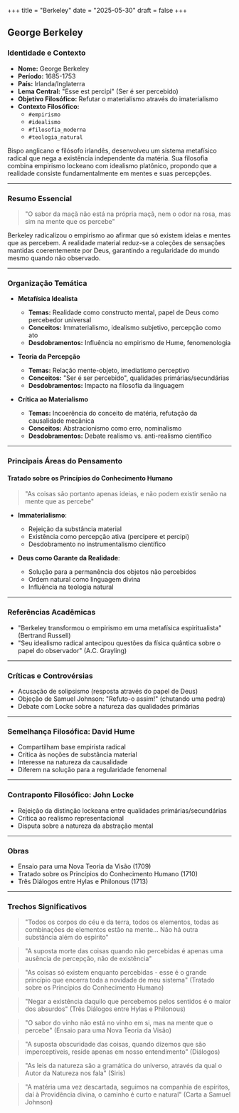 +++
title = "Berkeley"
date = "2025-05-30"
draft = false
+++

## **George Berkeley**

### **Identidade e Contexto**

- **Nome:** George Berkeley
- **Período:** 1685-1753
- **País:** Irlanda/Inglaterra
- **Lema Central:** "Esse est percipi" (Ser é ser percebido)
- **Objetivo Filosófico:** Refutar o materialismo através do imaterialismo
- **Contexto Filosófico:**
  - `#empirismo`
  - `#idealismo`
  - `#filosofia_moderna`
  - `#teologia_natural`

Bispo anglicano e filósofo irlandês, desenvolveu um sistema metafísico radical que nega a existência independente da matéria. Sua filosofia combina empirismo lockeano com idealismo platônico, propondo que a realidade consiste fundamentalmente em mentes e suas percepções.

---

### **Resumo Essencial**
>
> "O sabor da maçã não está na própria maçã, nem o odor na rosa, mas sim na mente que os percebe"

Berkeley radicalizou o empirismo ao afirmar que só existem ideias e mentes que as percebem. A realidade material reduz-se a coleções de sensações mantidas coerentemente por Deus, garantindo a regularidade do mundo mesmo quando não observado.

---

### **Organização Temática**

- **Metafísica Idealista**
  - **Temas:** Realidade como constructo mental, papel de Deus como percebedor universal
  - **Conceitos:** Immaterialismo, idealismo subjetivo, percepção como ato
  - **Desdobramentos:** Influência no empirismo de Hume, fenomenologia

- **Teoria da Percepção**
  - **Temas:** Relação mente-objeto, imediatismo perceptivo
  - **Conceitos:** "Ser é ser percebido", qualidades primárias/secundárias
  - **Desdobramentos:** Impacto na filosofia da linguagem

- **Crítica ao Materialismo**
  - **Temas:** Incoerência do conceito de matéria, refutação da causalidade mecânica
  - **Conceitos:** Abstracionismo como erro, nominalismo
  - **Desdobramentos:** Debate realismo vs. anti-realismo científico

---

### **Principais Áreas do Pensamento**

#### ****Tratado sobre os Princípios do Conhecimento Humano****
>
> "As coisas são portanto apenas ideias, e não podem existir senão na mente que as percebe"

- ****Immaterialismo****:
  - Rejeição da substância material
  - Existência como percepção ativa (percipere et percipi)
  - Desdobramento no instrumentalismo científico

- ****Deus como Garante da Realidade****:
  - Solução para a permanência dos objetos não percebidos
  - Ordem natural como linguagem divina
  - Influência na teologia natural

---

### **Referências Acadêmicas**

- "Berkeley transformou o empirismo em uma metafísica espiritualista" (Bertrand Russell)
- "Seu idealismo radical antecipou questões da física quântica sobre o papel do observador" (A.C. Grayling)

---

### **Críticas e Controvérsias**

- Acusação de solipsismo (resposta através do papel de Deus)
- Objeção de Samuel Johnson: "Refuto-o assim!" (chutando uma pedra)
- Debate com Locke sobre a natureza das qualidades primárias

---

### **Semelhança Filosófica: David Hume**

- Compartilham base empirista radical
- Crítica às noções de substância material
- Interesse na natureza da causalidade
- Diferem na solução para a regularidade fenomenal

---

### **Contraponto Filosófico: John Locke**

- Rejeição da distinção lockeana entre qualidades primárias/secundárias
- Crítica ao realismo representacional
- Disputa sobre a natureza da abstração mental

---

### **Obras**

- Ensaio para uma Nova Teoria da Visão (1709)
- Tratado sobre os Princípios do Conhecimento Humano (1710)
- Três Diálogos entre Hylas e Philonous (1713)

---

### **Trechos Significativos**
>
> "Todos os corpos do céu e da terra, todos os elementos, todas as combinações de elementos estão na mente... Não há outra substância além do espírito"

> "A suposta morte das coisas quando não percebidas é apenas uma ausência de percepção, não de existência"

> "As coisas só existem enquanto percebidas - esse é o grande princípio que encerra toda a novidade de meu sistema" (Tratado sobre os Princípios do Conhecimento Humano)

> "Negar a existência daquilo que percebemos pelos sentidos é o maior dos absurdos" (Três Diálogos entre Hylas e Philonous)

> "O sabor do vinho não está no vinho em si, mas na mente que o percebe" (Ensaio para uma Nova Teoria da Visão)

> "A suposta obscuridade das coisas, quando dizemos que são imperceptíveis, reside apenas em nosso entendimento" (Diálogos)

> "As leis da natureza são a gramática do universo, através da qual o Autor da Natureza nos fala" (Siris)

> "A matéria uma vez descartada, seguimos na companhia de espíritos, daí à Providência divina, o caminho é curto e natural" (Carta a Samuel Johnson)

